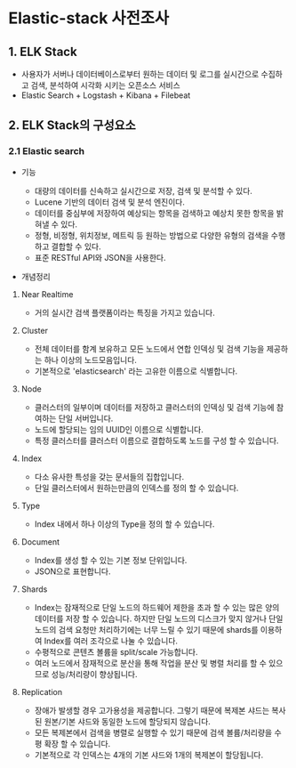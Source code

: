 Elastic-stack 사전조사
====

## 1. ELK Stack
 * 사용자가 서버나 데이터베이스로부터 원하는 데이터 및 로그를 실시간으로 수집하고 검색, 분석하여 시각화 시키는 오픈소스 서비스
 * Elastic Search + Logstash + Kibana + Filebeat
 

## 2. ELK Stack의 구성요소
### 2.1 Elastic search
* 기능
   * 대량의 데이터를 신속하고 실시간으로 저장, 검색 및 분석할 수 있다.
   * Lucene 기반의 데이터 검색 및 분석 엔진이다.
   * 데이터를 중심부에 저장하여 예상되는 항목을 검색하고 예상치 못한 항목을 밝혀낼 수 있다.
   * 정형, 비정형, 위치정보, 메트릭 등 원하는 방법으로 다양한 유형의 검색을 수행하고 결합할 수 있다.
   * 표준 RESTful API와 JSON을 사용한다.

* 개념정리
1. Near Realtime
   * 거의 실시간 검색 플랫폼이라는 특징을 가지고 있습니다.
   
2. Cluster
   * 전체 데이터를 함계 보유하고 모든 노드에서 연합 인덱싱 및 검색 기능을 제공하는 하나 이상의 노드모음입니다.
   - 기본적으로 'elasticsearch' 라는 고유한 이름으로 식별합니다.
      
3. Node
   - 클러스터의 일부이며 데이터를 저장하고 클러스터의 인덱싱 및 검색 기능에 참여하는 단일 서버입니다.
   - 노드에 할당되는 임의 UUID인 이름으로 식별합니다.
   - 특정 클러스터를 클러스터 이름으로 결합하도록 노드를 구성 할 수 있습니다.
   
4. Index
   - 다소 유사한 특성을 갖는 문서들의 집합입니다.
   - 단일 클러스터에서 원하는만큼의 인덱스를 정의 할 수 있습니다.

5. Type
   - Index 내에서 하나 이상의 Type을 정의 할 수 있습니다.
      
6. Document
   - Index를 생성 할 수 있는 기본 정보 단위입니다.
   - JSON으로 표현합니다.
7. Shards
   - Index는 잠재적으로 단일 노드의 하드웨어 제한을 초과 할 수 있는 많은 양의 데이터를 저장 할 수 있습니다. 하지만 단일 노드의 디스크가 맞지 않거나 단일 노드의 검색 요청만 처리하기에는 너무 느릴 수 있기 때문에 shards를 이용하여 Index를 여러 조각으로 나눌 수 있습니다. 
   - 수평적으로 콘텐츠 볼륨을 split/scale 가능합니다.
   - 여러 노드에서 잠재적으로 분산을 통해 작업을 분산 및 병렬 처리를 할 수 있으므로 성능/처리량이 향상됩니다.
8. Replication
   - 장애가 발생할 경우 고가용성을 제공합니다. 그렇기 때문에 복제본 샤드는 복사된 원본/기본 샤드와 동일한 노드에 할당되지 않습니다.
   - 모든 복제본에서 검색을 병렬로 실행할 수 있기 때문에 검색 볼륨/처리량을 수평 확장 할 수 있습니다.
   - 기본적으로 각 인덱스는 4개의 기본 샤드와 1개의 복제본이 할당됩니다.
